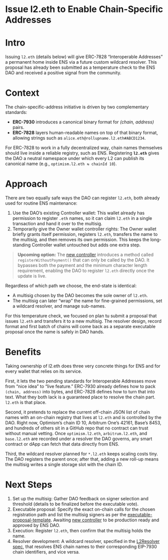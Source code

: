 # Issue l2.eth to Enable Chain-Specific Addresses

# Intro

Issuing `l2.eth` (details below) will give ERC-7828 “Interoperable Addresses” a permanent home inside ENS via a future custom wildcard resolver. This proposal has already been submitted as a temperature check to the ENS DAO and received a positive signal from the community.


# Context

The chain-specific-address initiative is driven by two complementary standards:

- **ERC-7930** introduces a canonical binary format for *(chain, address)* pairs.
- **ERC-7828** layers human-readable names on top of that binary format, allowing strings such as `alice.eth@rollupname.l2.eth#ABCD1234`.

For ERC-7828 to work in a fully decentralized way, chain names themselves should live inside a reliable registry, such as ENS. Registering **`l2.eth`** gives the DAO a neutral namespace under which every L2 can publish its canonical name (e.g., `optimism.l2.eth ⇆ chainId 10`).

# Approach

There are two equally safe ways the DAO can register `l2.eth`, both already used for routine ENS maintenance:

1. Use the DAO’s existing Controller wallet: This wallet already has permission to register `.eth` names, so it can claim `l2.eth` in a single transaction and hand it over to the multisig.
2. Temporarily give the Owner wallet controller rights: The Owner wallet briefly grants itself permission, registers `l2.eth`, transfers the name to the multisig, and then removes its own permission. This keeps the long-standing Controller wallet untouched but adds one extra step.

> **Upcoming option:** The [new controller](https://github.com/ensdomains/ens-contracts/pull/438) introduces a method called `registerWithoutPayment()` that can only be called by the DAO. It bypasses both the payment and the minimum character length requirement, enabling the DAO to register `l2.eth` directly once the update is live.

Regardless of which path we choose, the end-state is identical:

- A multisig chosen by the DAO becomes the sole owner of `l2.eth`.
- The multisig can later “wrap” the name for fine-grained permissions, set a wildcard resolver, and manage sub-names.

For this temperature check, we focused on plan tu submit a proposal that issues `l2.eth` and transfers it to a new multisig. The resolver design, record format and first batch of chains will come back as a separate executable proposal once the name is safely in DAO hands.

# Benefits

Taking ownership of l2.eth does three very concrete things for ENS and for every wallet that relies on its service.

First, it lets the two pending standards for Interoperable Addresses move from “nice idea” to “live feature.”  ERC-7930 already defines how to pack `(chain, address)` into bytes, and ERC-7828 defines how to turn that into text.  What they both lack is a guaranteed place to resolve the chain part.  `l2.eth` is that place.

Second, it pretends to replace the current off-chain JSON list of chain names with an on-chain registry that lives at `l2.eth` and is controlled by the DAO.  Right now, Optimism’s chain ID 10, Arbitrum One’s 42161, Base’s 8453, and hundreds of others sit in a GitHub repo that no contract can trust without manual vetting.  Once `optimism.l2.eth`, `arbitrum.l2.eth`, and `base.l2.eth` are recorded under a resolver the DAO governs, any smart contract or dApp can fetch that data directly from ENS.

Third, the wildcard resolver planned for `*.l2.eth` keeps scaling costs tiny.  The DAO registers the parent once; after that, adding a new roll-up means the multisig writes a single storage slot with the chain ID.

# Next Steps

1. Set up the multisig: Gather DAO feedback on signer selection and threshold (details to be finalized before the executable vote).
2. Executable proposal: Specify the exact on-chain calls for the chosen registration path and list the multisig signers as per the [executable-proposal-template](https://github.com/ensdomains/docs/blob/master/src/public/governance/executable-proposal-template.md). Awaiting [new controller](https://github.com/ensdomains/ens-contracts/pull/438) to be production ready and approved by ENS DAO.
3. Execution: Register `l2.eth`, then confirm that the multisig holds the name.
4. Resolver development: A wildcard resolver, specified in the [L2Resolver spec](specs/addresses/L2Resolver.md), that resolves ENS chain names to their corresponding EIP-7930 chain identifiers, and vice versa.
